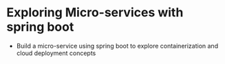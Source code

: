 # Exploring Micro-services with spring boot

* Build a micro-service using spring boot to explore containerization and cloud deployment concepts
